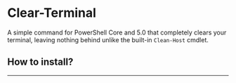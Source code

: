 # Clear-Terminal

A simple command for PowerShell Core and 5.0 that completely clears your terminal, leaving nothing behind unlike the built-in `Clean-Host` cmdlet.

## How to install?

---
